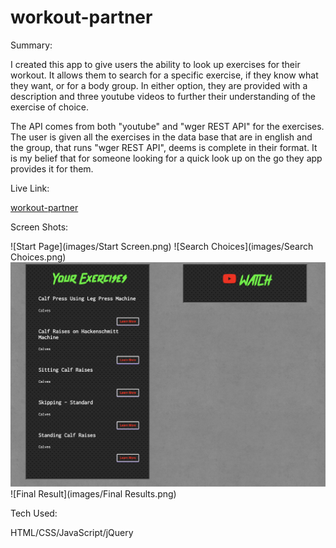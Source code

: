 # workout-partner
 
 Summary:

 I created this app to give users the ability to look up exercises for their workout. It allows them to search for a specific exercise, if they know what they want, or for a body group.  In either option, they are provided with a description and three youtube videos to further their understanding of the exercise of choice. 
 
 The API comes from both "youtube" and "wger REST API" for the exercises. The user is given all the exercises in the data base that are in english and the group, that runs "wger REST API", deems is complete in their format. It is my belief that for someone looking for a quick look up on the go they app provides it for them.

 Live Link:

 [workout-partner](https://thorn086.github.io/workout-partner/) 

 Screen Shots:

 ![Start Page](images/Start Screen.png)
 ![Search Choices](images/Search Choices.png)
 ![Description](images/Description.png)
 ![Final Result](images/Final Results.png)


 Tech Used:
 
 HTML/CSS/JavaScript/jQuery
